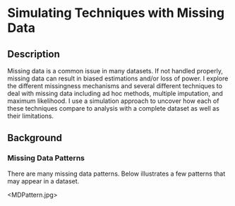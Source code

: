 # Simulating Techniques with Missing Data

## Description
Missing data is a common issue in many datasets. If not handled properly, missing data can result in biased estimations and/or loss of power. I explore the different missingness mechanisms and several different techniques to deal with missing data including ad hoc methods, multiple imputation, and maximum likelihood. I use a simulation approach to uncover how each of these techniques compare to analysis with a complete dataset as well as their limitations. 

## Background

### Missing Data Patterns
There are many missing data patterns.  Below illustrates a few patterns that may appear in a dataset.

<MDPattern.jpg>
